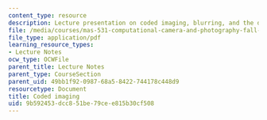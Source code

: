 ```yaml
---
content_type: resource
description: Lecture presentation on coded imaging, blurring, and the deblurring process.
file: /media/courses/mas-531-computational-camera-and-photography-fall-2009/9b592453dcc851be79cee815b30cf508_MITMAS_531F09_lec11_1.pdf
file_type: application/pdf
learning_resource_types:
- Lecture Notes
ocw_type: OCWFile
parent_title: Lecture Notes
parent_type: CourseSection
parent_uid: 49bb1f92-0987-68a5-8422-744178c448d9
resourcetype: Document
title: Coded imaging
uid: 9b592453-dcc8-51be-79ce-e815b30cf508
---
```

